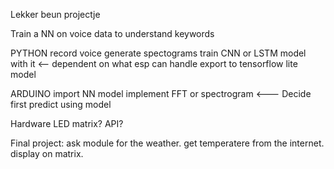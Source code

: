Lekker beun projectje

Train a NN on voice data to understand keywords

PYTHON
record voice
generate spectograms
train CNN or LSTM model with it   <-- dependent on what esp can handle
export to tensorflow lite model

ARDUINO
import NN model
implement FFT or spectrogram   <--- Decide first
predict using model

Hardware
LED matrix?
API?


Final project:
ask module for the weather. get temperatere from the internet. display on matrix.
